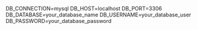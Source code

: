 DB_CONNECTION=mysql
DB_HOST=localhost
DB_PORT=3306
DB_DATABASE=your_database_name
DB_USERNAME=your_database_user
DB_PASSWORD=your_database_password